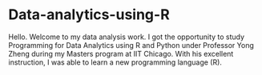# Data-analytics-using-R
Hello. Welcome to my data analysis work. I got the opportunity to study Programming for Data Analytics using R and Python under Professor Yong Zheng during my Masters program at IIT Chicago. With his excellent instruction, I was able to learn a new programming language (R).
